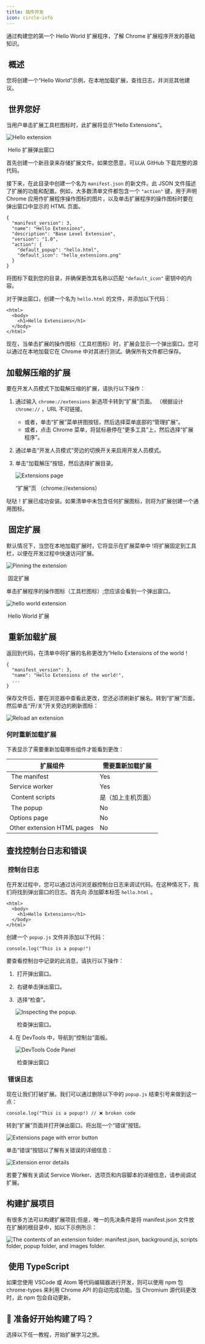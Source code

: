 ```yaml
---
title: 插件开发
icon: circle-info
---
```


通过构建您的第一个 Hello World 扩展程序，了解 Chrome 扩展程序开发的基础知识。

##  概述

您将创建一个“Hello World”示例，在本地加载扩展，查找日志，并浏览其他建议。

##  世界您好

当用户单击扩展工具栏图标时，此扩展将显示“Hello Extensions”。

![Hello extension](https://developer.chrome.com/static/docs/extensions/get-started/tutorial/hello-world/image/hello-extension-6e3eacba176d3.png)

 Hello 扩展弹出窗口

首先创建一个新目录来存储扩展文件。如果您愿意，可以从 GitHub 下载完整的源代码。

接下来，在此目录中创建一个名为 `manifest.json` 的新文件。此 JSON 文件描述了扩展的功能和配置。例如，大多数清单文件都包含一个 `"action"` 键，用于声明 Chrome 应用作扩展程序操作图标的图片，以及单击扩展程序的操作图标时要在弹出窗口中显示的 HTML 页面。

```
{
  "manifest_version": 3,
  "name": "Hello Extensions",
  "description": "Base Level Extension",
  "version": "1.0",
  "action": {
    "default_popup": "hello.html",
    "default_icon": "hello_extensions.png"
  }
}
```

将图标下载到您的目录，并确保更改其名称以匹配 `"default_icon"` 密钥中的内容。

对于弹出窗口，创建一个名为 `hello.html` 的文件，并添加以下代码：

```
<html>
  <body>
    <h1>Hello Extensions</h1>
  </body>
</html>
```

现在，当单击扩展的操作图标（工具栏图标）时，扩展会显示一个弹出窗口。您可以通过在本地加载它在 Chrome 中对其进行测试。确保所有文件都已保存。

## 加载解压缩的扩展

要在开发人员模式下加载解压缩的扩展，请执行以下操作：

1.  通过输入 `chrome://extensions` 新选项卡转到“扩展”页面。 （根据设计 `chrome://` ，URL 不可链接。
    -   或者，单击“扩展”菜单拼图按钮，然后选择菜单底部的“管理扩展”。
    -   或者，点击 Chrome 菜单，将鼠标悬停在“更多工具”上，然后选择“扩展程序”。
2.  通过单击“开发人员模式”旁边的切换开关来启用开发人员模式。
3.  单击“加载解压”按钮，然后选择扩展目录。
    
    ![Extensions page](https://developer.chrome.com/static/docs/extensions/get-started/tutorial/hello-world/image/extensions-page-e0d64d89a6acf.png)
    
    “扩展”页 （chrome://extensions）
    

哒哒！扩展已成功安装。如果清单中未包含任何扩展图标，则将为扩展创建一个通用图标。

##  固定扩展

默认情况下，当您在本地加载扩展时，它将显示在扩展菜单中 !将扩展固定到工具栏，以便在开发过程中快速访问扩展。

![Pinning the extension](https://developer.chrome.com/static/docs/extensions/get-started/tutorial/hello-world/image/pinning-extension-215cb97773ab6.png)

 固定扩展

单击扩展程序的操作图标（工具栏图标）;您应该会看到一个弹出窗口。

![hello world extension](https://developer.chrome.com/static/docs/extensions/get-started/tutorial/hello-world/image/hello-world-extension-27a679d21340d.png)

 Hello World 扩展

##  重新加载扩展

返回到代码，在清单中将扩展的名称更改为“Hello Extensions of the world！

```
{
  "manifest_version": 3,
  "name": "Hello Extensions of the world!",
  ...
}
```

保存文件后，要在浏览器中查看此更改，您还必须刷新扩展名。转到“扩展”页面，然后单击“开/关”开关旁边的刷新图标：

![Reload an extension](https://developer.chrome.com/static/docs/extensions/get-started/tutorial/hello-world/image/reload-extension-241cc5378fffb.png)

### 何时重新加载扩展

下表显示了需要重新加载哪些组件才能看到更改：

|  扩展组件 | 需要重新加载扩展 |
| --- | --- |
|  The manifest  | Yes |
| Service worker  | Yes |
|  Content scripts  | 是（加上主机页面） |
|  The popup  | No |
| Options page | No |
| Other extension HTML pages | No |

## 查找控制台日志和错误

###  控制台日志

在开发过程中，您可以通过访问浏览器控制台日志来调试代码。在这种情况下，我们将找到弹出窗口的日志。首先向 添加脚本标签 `hello.html` 。

```
<html>
  <body>
    <h1>Hello Extensions</h1>
  </body>
</html>
```

创建一个 `popup.js` 文件并添加以下代码：

```
console.log("This is a popup!")
```

要查看控制台中记录的此消息，请执行以下操作：

1.   打开弹出窗口。
2.   右键单击弹出窗口。
3.   选择“检查”。
    
    ![Inspecting the popup.](https://developer.chrome.com/static/docs/extensions/get-started/tutorial/hello-world/image/inspecting-popup-359e35efc3afb.png)
    
     检查弹出窗口。
    
4.  在 DevTools 中，导航到“控制台”面板。
    
    ![DevTools Code Panel](https://developer.chrome.com/static/docs/extensions/get-started/tutorial/hello-world/image/devtools-code-panel-71b4e1577c834.png)
    
     检查弹出窗口
    

###  错误日志

现在让我们打破扩展。我们可以通过删除以下中的 `popup.js` 结束引号来做到这一点：

```
console.log("This is a popup!) // ❌ broken code
```

转到“扩展”页面并打开弹出窗口。将出现一个“错误”按钮。

![Extensions page with error button](https://developer.chrome.com/static/docs/extensions/get-started/tutorial/hello-world/image/extensions-page-error-bu-5c0c2b74fc8ee.png)

单击“错误”按钮以了解有关错误的详细信息：

![Extension error details](https://developer.chrome.com/static/docs/extensions/get-started/tutorial/hello-world/image/extension-error-details-7784a142a2649.png)

若要了解有关调试 Service Worker、选项页和内容脚本的详细信息，请参阅调试扩展。

## 构建扩展项目

有很多方法可以构建扩展项目;但是，唯一的先决条件是将 manifest.json 文件放在扩展的根目录中，如以下示例所示：

![The contents of an extension folder: manifest.json, background.js, scripts folder, popup folder, and images folder.](https://developer.chrome.com/static/docs/extensions/get-started/tutorial/hello-world/image/the-contents-an-extensio-fc9e4690df76c.png)

##  使用 TypeScript

如果您使用 VSCode 或 Atom 等代码编辑器进行开发，则可以使用 npm 包 chrome-types 来利用 Chrome API 的自动完成功能。当 Chromium 源代码更改时，此 npm 包会自动更新。

## 🚀 准备好开始构建了吗？

选择以下任一教程，开始扩展学习之旅。